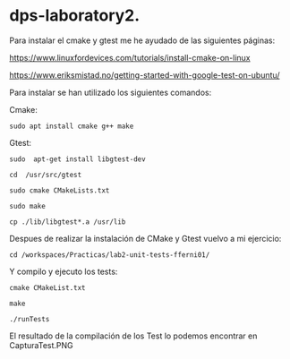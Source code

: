 # dps-laboratory2.
Para instalar el cmake y gtest me he ayudado de las siguientes páginas:

https://www.linuxfordevices.com/tutorials/install-cmake-on-linux

https://www.eriksmistad.no/getting-started-with-google-test-on-ubuntu/

Para instalar se han utilizado los siguientes comandos:

Cmake: 

`sudo apt install cmake g++ make`

Gtest: 

`sudo  apt-get install libgtest-dev`

`cd  /usr/src/gtest`

`sudo cmake CMakeLists.txt`

`sudo make`

`cp ./lib/libgtest*.a /usr/lib`

Despues de realizar la instalación de CMake y Gtest vuelvo a mi ejercicio:

`cd /workspaces/Practicas/lab2-unit-tests-fferni01/`

Y compilo y ejecuto los tests:

`cmake CMakeList.txt`

`make`

`./runTests`

El resultado de la compilación de los Test lo podemos encontrar en CapturaTest.PNG

